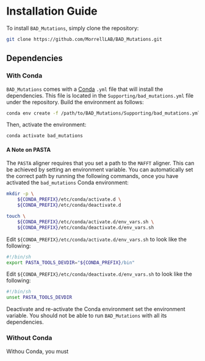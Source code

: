 # Installation Guide
To install `BAD_Mutations`, simply clone the repository:

```bash
git clone https://github.com/MorrellLAB/BAD_Mutations.git
```

## Dependencies
### With Conda
`BAD_Mutations` comes with a [Conda](https://docs.conda.io/projects/conda/en/latest/index.html) `.yml` file that will install the dependencies. This file is located in the `Supporting/bad_mutations.yml` file under the repository. Build the environment as follows:

```bash
conda env create -f /path/to/BAD_Mutations/Supporting/bad_mutations.yml
```

Then, activate the environment:

```bash
conda activate bad_mutations
```

#### A Note on PASTA
The `PASTA` aligner requires that you set a path to the `MAFFT` aligner. This can be achieved by setting an environment variable. You can automatically set the correct path by running the following commands, once you have activated the `bad_mutations` Conda environment:

```bash
mkdir -p \
    ${CONDA_PREFIX}/etc/conda/activate.d \
    ${CONDA_PREFIX}/etc/conda/deactivate.d

touch \
    ${CONDA_PREFIX}/etc/conda/activate.d/env_vars.sh \
    ${CONDA_PREFIX}/etc/conda/deactivate.d/env_vars.sh
```

Edit `${CONDA_PREFIX}/etc/conda/activate.d/env_vars.sh` to look like the following:

```bash
#!/bin/sh
export PASTA_TOOLS_DEVDIR="${CONDA_PREFIX}/bin"
```

Edit `${CONDA_PREFIX}/etc/conda/deactivate.d/env_vars.sh` to look like the following:

```bash
#!/bin/sh
unset PASTA_TOOLS_DEVDIR
```

Deactivate and re-activate the Conda environment set the environment variable. You should not be able to run `BAD_Mutations` with all its dependencies.

### Without Conda
Withou Conda, you must 
